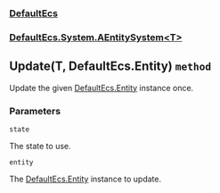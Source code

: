 ### [DefaultEcs](./DefaultEcs 'DefaultEcs')
### [DefaultEcs.System.AEntitySystem&lt;T&gt;](./DefaultEcs-System-AEntitySystem-T- 'DefaultEcs.System.AEntitySystem&lt;T&gt;')
## Update(T, DefaultEcs.Entity) `method`
Update the given [DefaultEcs.Entity](./DefaultEcs-Entity 'DefaultEcs.Entity') instance once.
### Parameters

<a name='DefaultEcs-System-AEntitySystem-T--Update(T-_DefaultEcs-Entity)-state'></a>
`state`

The state to use.

<a name='DefaultEcs-System-AEntitySystem-T--Update(T-_DefaultEcs-Entity)-entity'></a>
`entity`

The [DefaultEcs.Entity](./DefaultEcs-Entity 'DefaultEcs.Entity') instance to update.
